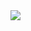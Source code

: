 <img src="https://github.com/musauyumaz/CSharp/blob/main/Gen%C3%A7ay%20Y%C4%B1ld%C4%B1z/Asp.NET%20Core%205.0%20E%C4%9Fitimi/37)%20Asp.NET%20Core%205.0%20-%20Mod%C3%BCler%20Tasar%C4%B1m%20Yap%C4%B1lanmas%C4%B1%20Nedir%20Nas%C4%B1l%20Uygulan%C4%B1r/Ekran%20g%C3%B6r%C3%BCnt%C3%BCs%C3%BC%202022-07-24%20191434.png" width="auto">
